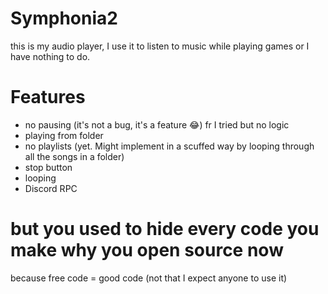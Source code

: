 # Symphonia2
this is my audio player, I use it to listen to music while playing games or I have nothing to do.

# Features
* no pausing (it's not a bug, it's a feature 😂) 
fr I tried but no logic
* playing from folder
* no playlists (yet. Might implement in a scuffed way by looping through all the songs in a folder)
* stop button
* looping
* Discord RPC

# but you used to hide every code you make why you open source now
because free code = good code (not that I expect anyone to use it)
